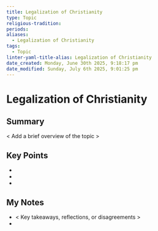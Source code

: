 ```yaml
---
title: Legalization of Christianity
type: Topic
religious-tradition: 
periods: 
aliases:
  - Legalization of Christianity
tags:
  - Topic
linter-yaml-title-alias: Legalization of Christianity
date_created: Monday, June 30th 2025, 9:18:17 pm
date_modified: Sunday, July 6th 2025, 9:01:25 pm
---
```


# Legalization of Christianity

## Summary
< Add a brief overview of the topic >

## Key Points
- 
- 
- 

## My Notes
- < Key takeaways, reflections, or disagreements >
- 